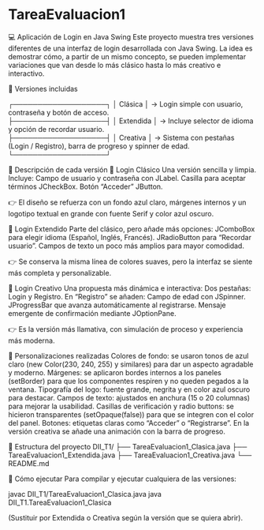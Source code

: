 # TareaEvaluacion1
💻 Aplicación de Login en Java Swing
Este proyecto muestra tres versiones diferentes de una interfaz de login desarrollada con Java Swing. La idea es demostrar cómo, a partir de un mismo concepto, se pueden implementar variaciones que van desde lo más clásico hasta lo más creativo e interactivo.

🌟 Versiones incluidas

┌───────────────────┐
│   Clásica         │ → Login simple con usuario, contraseña y botón de acceso.  
├───────────────────┤
│   Extendida       │ → Incluye selector de idioma y opción de recordar usuario.  
├───────────────────┤
│   Creativa        │ → Sistema con pestañas (Login / Registro), barra de progreso y spinner de edad.  
└───────────────────┘

🧩 Descripción de cada versión
🔹 Login Clásico
Una versión sencilla y limpia. Incluye:
Campo de usuario y contraseña con JLabel.
Casilla para aceptar términos JCheckBox.
Botón “Acceder” JButton.

👉 El diseño se refuerza con un fondo azul claro, márgenes internos y un logotipo textual en grande con fuente Serif y color azul oscuro.

🔹 Login Extendido
Parte del clásico, pero añade más opciones:
JComboBox para elegir idioma (Español, Inglés, Francés).
JRadioButton para “Recordar usuario”.
Campos de texto un poco más amplios para mayor comodidad.

👉 Se conserva la misma línea de colores suaves, pero la interfaz se siente más completa y personalizable.

🔹 Login Creativo
Una propuesta más dinámica e interactiva:
Dos pestañas: Login y Registro.
En “Registro” se añaden:
Campo de edad con JSpinner.
JProgressBar que avanza automáticamente al registrarse.
Mensaje emergente de confirmación mediante JOptionPane.

👉 Es la versión más llamativa, con simulación de proceso y experiencia más moderna.

🎨 Personalizaciones realizadas
Colores de fondo: se usaron tonos de azul claro (new Color(230, 240, 255) y similares) para dar un aspecto agradable y moderno.
Márgenes: se aplicaron bordes internos a los paneles (setBorder) para que los componentes respiren y no queden pegados a la ventana.
Tipografía del logo: fuente grande, negrita y en color azul oscuro para destacar.
Campos de texto: ajustados en anchura (15 o 20 columnas) para mejorar la usabilidad.
Casillas de verificación y radio buttons: se hicieron transparentes (setOpaque(false)) para que se integren con el color del panel.
Botones: etiquetas claras como “Acceder” o “Registrarse”. En la versión creativa se añade una animación con la barra de progreso.

📂 Estructura del proyecto
DII_T1/
 ├── TareaEvaluacion1_Clasica.java
 ├── TareaEvaluacion1_Extendida.java
 ├── TareaEvaluacion1_Creativa.java
 └── README.md

🚀 Cómo ejecutar
Para compilar y ejecutar cualquiera de las versiones:

javac DII_T1/TareaEvaluacion1_Clasica.java
java DII_T1.TareaEvaluacion1_Clasica

(Sustituir por Extendida o Creativa según la versión que se quiera abrir).
